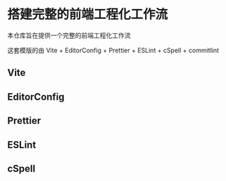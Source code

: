 # 搭建完整的前端工程化工作流

本仓库旨在提供一个完整的前端工程化工作流

这套模版的由 Vite + EditorConfig + Prettier + ESLint + cSpell + commitlint

## Vite

## EditorConfig

## Prettier

## ESLint

## cSpell
